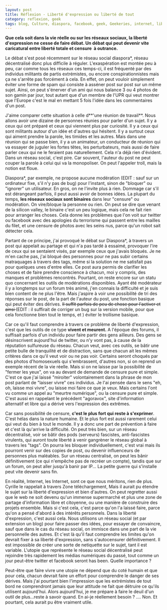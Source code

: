 ```yaml
---
layout: post
title: Réflexion - Liberté d'expression ou liberté de tout
category: reflexion, geek
tags: blog, Culture, diaspora, facebook, geek, Geekeries, internet, liberté d'expression, Réflexion, réseaux sociaux, twitter
---
```

**Que cela soit dans la vie réelle ou sur les réseaux sociaux, la liberté d'expression ne cesse de faire débat. Un débat qui peut devenir vite caricatural entre liberté totale et censure  à outrance.**

Le débat s'est posé récemment sur le réseau social diaspora*, réseau décentralisé donc plus difficile à réguler. L'exaspération est montée peu à peu, car comme tous les réseaux ces temps-ci, il est fréquenté par des individus militants de partis extrémistes, ou encore conspirationnistes mais ça ne s'arrête pas forcément à cela. En effet, on peut vouloir simplement éviter une forme de spam qui consiste à asséner post sur post sur un même sujet. Ainsi, on peut s'énerver d'un ami qui nous balance 3 ou 4 photos de son gamin par jour, tout autant que d'un membre de l'UPR qui veut montrer que l'Europe c'est le mal en mettant 5 fois l'idée dans les commentaires d'un post.

J'aime comparer cette situation à celle d**'une réunion de travail**. Nous allons avoir une dizaine de personnes réunies pour parler d'un sujet. Il y a ceux qui ont préparé et ceux qui viennent plus par curiosité. Il y a ceux qui sont militants autour d'un idée et d'autres qui hésitent. Il y a surtout ceux qui aiment prendre la parole, les timides et les autres. Mais dans une réunion qui se passe bien, il y a un animateur, un conducteur de réunion qui va essayer de juguler les fortes têtes, les perturbateurs, mais aussi de faire parler ceux qui ne le feraient pas naturellement. Cela n'a déjà rien d'évident. Dans un réseau social, c'est pire. Car souvent, l'auteur du post ne peut couper la parole à celui qui va la monopoliser. On peut l'appeler troll, mais la notion est floue.

Diaspora*, par exemple, ne propose aucune modération (EDIT : sauf sur un ordinateur fixe, s'il n'y pas de bug) pour l'instant, sinon de "bloquer" ou "ignorer" un utilisateur. En gros, on ne l'invite plus à rien. Dommage car s'il est dérangeant parfois, il peut aussi avoir de bonnes idées. La plupart du temps, **les réseaux sociaux sont binaires** dans leur "censure" ou modération. On vire/bloque la personne ou rien. On peut se dire que venant de la silicon valley, le binaire c'est un peu logique, mais cela ne fait rien pour arranger les choses. Cela donne les problèmes que l'on voit sur twitter ou facebook avec des apologies du terrorisme qui passent entre les mailles du filet, et une censure de photos avec les seins nus, parce qu'un robot sait détecter cela.

Partant de ce principe, j'ai provoqué le débat sur Diaspora*, à travers un post qui appelait au partage et qui n'a pas tardé à essaimé, provoquer l'ire de ceux qui se sentaient visés, par exemple ceux que j'avais bloqués. Je ne m'en cache pas, j'ai bloqué des personnes pour ne pas subir certains matraquages à travers des tags, même si la solution ne me satisfait pas pour quelques unes d'entre elles. Ce post aura permis de clarifier les choses et de faire prendre conscience à chacun, moi y compris, des manques et problèmes rencontrés. Pourtant, on reste encore sur un statu quo concernant les outils de modérations disponibles. Ayant été modérateur il y a longtemps sur un forum très animé, j'en connais la difficulté et je suis bien content de ne plus l'être. Mais j'aspire à voir une possibilité de tri des réponses sur le post, de la part de l'auteur du post, une fonction basique qui peut éviter des dérives. <del>Il suffit parfois de peu de chose pour l'activer et ainsi </del>(EDIT : il suffirait de corriger un bug sur la version mobile, pour que cela fonctionne bien tout le temps, et ) éviter le trollisme basique.

Car ce qu'il faut comprendre à travers ce problème de liberté d'expression, c'est que les outils de ce type **vivent et meurent.** A l'époque des forums, il suffisait parfois d'un individu pour faire partir des gens ailleurs. Des gens se désinscrivent aujourd'hui de twitter, ou n'y vont pas, à cause de la réputation sulfureuse du réseau. Chacun veut, avec ces outils, se bâtir une petite bulle de tranquilité et de distraction, sans que chacun ait les mêmes critères dans ce qu'il veut voir ou ne pas voir. Certains seront choqués par des photos d'homosexuels qui s'embrassent, d'autres non, si on reprend un exemple récent de la vie réelle. Mais si on ne laisse par la possibilité de "fermer les yeux", on va au devant de demande de censure pure et simple. C'est ce que j'ai laissé "miroiter" volontairement dans la phrase de mon post parlant de "laisser vivre" ces individus. Je l'ai pensée dans le sens "eh, oh, laisse moi vivre", ou laisse moi faire ce que je veux. Mais certains l'ont vu comme un appel au "meurtre numérique", ou la censure pure et simple. C'est aussi en rappelant le précédent "agoravox", site d'information alternatif et libre qui a dérivé vers l'expression des extrêmes.

Car sans possibilité de censure, **c'est le plus fort qui reste à s'exprimer**. C'est hélas dans la nature humaine. Et le plus fort est aussi rarement celui qui veut du bien à tout le monde. Il y a donc une part de prévention à faire et c'est là qu'arrive la difficulté. On peut très bien, sur un réseau décentralisé, voir se bâtir des pods (serveurs) fascistes, anti-fascistes virulents, qui auront toute liberté à venir gangrèner le réseau global à travers les "tags". On pourra les bloquer individuellement, c'est vrai mais ils pourront venir sur des copies de post, ou devenir influenceurs de personnes plus maléables. Sur un réseau centralisé, on peut les bânir définitivement (ce qui n'empêche pas de recréer un compte), tandis que sur un forum, on peut aller jusqu'à banir par IP... La petite guerre qui s'installe peut vite devenir sans fin.

En réalité, Internet, les Internet, sont ce que nous méritons, rien de plus. Cyrille le rappelait à travers Zone téléchargement, Mais il aurait pu étendre le sujet sur la liberté d'expression et bien d'autres. On peut regretter aussi que le web ne soit devenu qu'un immense supermarché et plus une zone de partage d'information libre et citoyenne, ou une manière de construire des projets ensemble. Mais si c'est cela, c'est parce qu'on l'a laissé faire, parce qu'on a pensé d'abord à des intérêts personnels. Dans la liberté d'expression, c'est aussi cela. Nous utilisons un réseau social (et par extension un blog) pour faire passer des idées, pour essayer de convaincre, sauf que dans le cas du réseau social, on immisce dans une part de la vie personnelle des autres. Et c'est là qu'il faut comprendre les limites qu'on devrait fixer à sa liberté d'expression, sans s'autocensurer définitivement. Il est impossible de créer une sorte de netiquette sur le sujet, tant il est variable. L'utopie que représente le réseau social décentralisé peut rejoindre très rapidement les médias numériques du passé, tout comme un jour peut-être twitter et facebook seront has been. Quelle importance ?

Peut-être que faire vivre une utopie ne dépend que du coté humain et que pour cela, chacun devrait faire un effort pour comprendre le danger de ses dérives. Mais j'ai pourtant bien l'impression que les extrémistes de tout bord ne comprendront jamais que leur attitude ne fait que détruire ce qu'ils utilisent aujourd'hui. Alors aujourd'hui, je me prépare à faire le deuil d'un outil de plus...reste à savoir quand. En ai-je réellement besoin ? .... Non. Et pourtant, cela aurait pu être vraiment utile.

